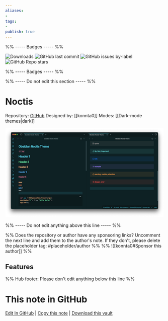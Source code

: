 ```yaml
---
aliases:
- 
tags: 
- 
publish: true
---
```


%% ----- Badges ----- %%

![Downloads](https://img.shields.io/badge/downloads-565-573E7A?style=for-the-badge&logo=)
![GitHub last commit](https://img.shields.io/github/last-commit/konnta0/obsidian-noctis-theme?color=573E7A&label=last%20update&logo=github&style=for-the-badge)
![GitHub issues by-label](https://img.shields.io/github/issues/konnta0/obsidian-noctis-theme/help%20wanted?color=573E7A&logo=github&style=for-the-badge) 
![GitHub Repo stars](https://img.shields.io/github/stars/konnta0/obsidian-noctis-theme?color=573E7A&logo=github&style=for-the-badge)

%% ----- Badges ----- %%

%% ----- Do not edit this section ----- %%

# Noctis

Repository: [GitHub](https://github.com/konnta0/obsidian-noctis-theme)
Designed by: [[konnta0]]
Modes: [[Dark-mode themes|dark]]



![screenshot](https://github.com/konnta0/obsidian-noctis-theme/raw/HEAD/screenshot_512x228.png)

%% ----- Do not edit anything above this line ----- %% 

%% Does the repository or author have any sponsoring links? Uncomment the next line and add them to the author's note. If they don't, please delete the placeholder tag: #placeholder/author %%
%% ![[konnta0#Sponsor this author]] %%


## Features



%% Hub footer: Please don't edit anything below this line %%

# This note in GitHub

<span class="git-footer">[Edit In GitHub](https://github.dev/obsidian-community/obsidian-hub/blob/main/02%20-%20Community%20Expansions/02.05%20All%20Community%20Expansions/Themes/Noctis.md "git-hub-edit-note") | [Copy this note](https://raw.githubusercontent.com/obsidian-community/obsidian-hub/main/02%20-%20Community%20Expansions/02.05%20All%20Community%20Expansions/Themes/Noctis.md "git-hub-copy-note") | [Download this vault](https://github.com/obsidian-community/obsidian-hub/archive/refs/heads/main.zip "git-hub-download-vault") </span>

